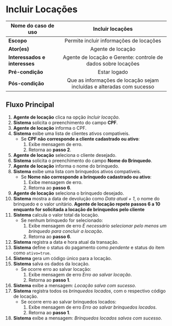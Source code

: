 # Incluir Locações

| **Nome do caso de uso**         | Incluir locações                                                              |
|---------------------------------|:-------------------------------------------------------------------------------:|
| **Escopo**                      | Permite incluir informações de locações                                       |
| **Ator(es)**                    | Agente de locação                                                           |
| **Interessados e interesses**   | Agente de locação e Gerente: controle de dados sobre locações                           |
| **Pré-condição**                | Estar logado                                                                  |
| **Pós-condição**                | Que as informações de locação sejam incluídas e alteradas com sucesso           |

## Fluxo Principal

1. **Agente de locação** clica na opção *Incluir locação*.
2. **Sistema** solicita o preenchimento do campo **CPF**.
3. **Agente de locação** informa o CPF.
4. **Sistema** exibe uma lista de clientes ativos compatíveis.
    - Se **CPF não corresponde a cliente cadastrado ou ativo**:
      1. Exibe mensagem de erro.
      2. Retorna ao **passo 2**.
5. **Agente de locação** seleciona o cliente desejado.
6. **Sistema** solicita o preenchimento do campo **Nome do Brinquedo**.
7. **Agente de locação** informa o nome do brinquedo.
8. **Sistema** exibe uma lista com brinquedos ativos compatíveis.
    - Se **Nome não corresponde a brinquedo cadastrado ou ativo**:
      1. Exibe mensagem de erro.
      2. Retorna ao **passo 6**.
9. **Agente de locação** seleciona o brinquedo desejado.
10. **Sistema** mostra a data de devolução como *Data atual + 1*, o nome do brinquedo e o valor unitário.
     **Agente de locação repete passos 6 a 10 enquanto for solicitada a locação de brinquedos pelo cliente**
11. **Sistema** calcula o valor total da locação.
    - Se nenhum brinquedo for selecionado:
      1. Exibe mensagem de erro *É necessário selecionar pelo menos um brinquedo para concluir a locação*.
      2. Retorna ao **passo 6**.
12. **Sistema** registra a data e hora atual da transação.
13. **Sistema** define o status do pagamento como *pendente* e status do item como `ativo=true`.
14. **Sistema** gera um código único para a locação.
15. **Sistema** salva os dados da locação.
    - Se ocorre erro ao salvar locação:
      1. Exibe mensagem de erro *Erro ao salvar locação*.
      2. Retorna ao **passo 1**.
16. **Sistema** exibe a mensagem: *Locação salva com sucesso*.
17. **Sistema** registra todos os *brinquedos locados*, com o respectivo código de locação.
    - Se ocorre erro ao salvar brinquedos locados:
      1. Exibe mensagem de erro *Erro ao salvar brinquedos locados*.
      2. Retorna ao **passo 1**.
18. **Sistema** exibe a mensagem: *Brinquedos locados salvos com sucesso*.
